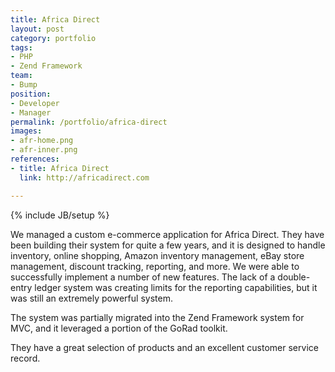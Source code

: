 ```yaml
---
title: Africa Direct
layout: post
category: portfolio
tags:
- PHP
- Zend Framework
team:
- Bump
position:
- Developer
- Manager
permalink: /portfolio/africa-direct
images:
- afr-home.png
- afr-inner.png
references:
- title: Africa Direct
  link: http://africadirect.com

---
```

{% include JB/setup %}
<div id="node-39" class="node node-portfolio node-promoted">
  <div class="content clearfix">
    <div class="field field-name-body field-type-text-with-summary field-label-hidden"><div class="field-items"><div class="field-item even"><p>We managed a custom e-commerce application for Africa Direct. They have been building their system for quite a few years, and it is designed to handle inventory, online shopping, Amazon inventory management, eBay store management, discount tracking, reporting, and more. We were able to successfully implement a number of new features. The lack of a double-entry ledger system was creating limits for the reporting capabilities, but it was still an extremely powerful system.</p>
<p>The system was partially migrated into the Zend Framework system for MVC, and it leveraged a portion of the GoRad toolkit.</p>
<p>They have a great selection of products and an excellent customer service record.</p>
</div></div></div>  </div>
</div>
